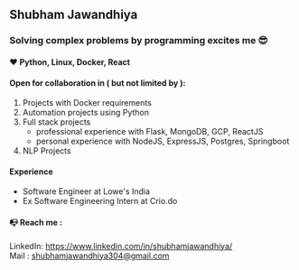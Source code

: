 ## Shubham Jawandhiya
### Solving complex problems by programming excites me 😎
#### ❤ Python, Linux, Docker, React
#### Open for collaboration in ( but not limited by ):
1. Projects with Docker requirements
2. Automation projects using Python
2. Full stack projects 
    - professional experience with Flask, MongoDB, GCP, ReactJS
    - personal experience with NodeJS, ExpressJS, Postgres, Springboot
3. NLP Projects
#### Experience
- Software Engineer at Lowe's India
- Ex Software Engineering Intern at Crio.do
#### 📭 Reach me :    
LinkedIn: https://www.linkedin.com/in/shubhamjawandhiya/    
Mail   : shubhamjawandhiya304@gmail.com

<!--
**ShubhamRJ/ShubhamRJ** is a ✨ _special_ ✨ repository because its `README.md` (this file) appears on your GitHub profile.

Here are some ideas to get you started:

- 🔭 I’m currently working on ...
- 🌱 I’m currently learning ...
- 👯 I’m looking to collaborate on ...
- 🤔 I’m looking for help with ...
- 💬 Ask me about ...
- 📫 How to reach me: ...
- 😄 Pronouns: ...
- ⚡ Fun fact: ...
-->

